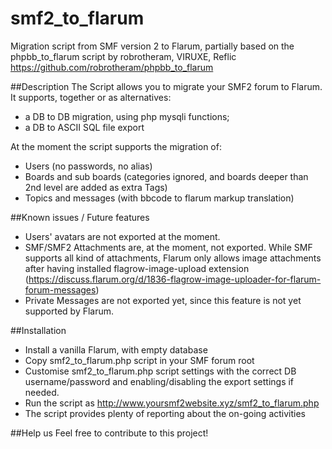 # smf2_to_flarum
Migration script from SMF version 2 to Flarum, partially based on the phpbb_to_flarum script by robrotheram, VIRUXE, Reflic https://github.com/robrotheram/phpbb_to_flarum

##Description
The Script allows you to migrate your SMF2 forum to Flarum.
It supports, together or as alternatives:
- a DB to DB migration, using php mysqli functions;
- a DB to ASCII SQL file export

At the moment the script supports the migration of:
- Users (no passwords, no alias)
- Boards and sub boards (categories ignored, and boards deeper than 2nd level are added as extra Tags)
- Topics and messages (with bbcode to flarum markup translation)

##Known issues / Future features
- Users' avatars are not exported at the moment.
- SMF/SMF2 Attachments are, at the moment, not exported. While SMF supports all kind of attachments, Flarum only allows image attachments after having installed flagrow-image-upload extension (https://discuss.flarum.org/d/1836-flagrow-image-uploader-for-flarum-forum-messages)
- Private Messages are not exported yet, since this feature is not yet supported by Flarum. 

##Installation
* Install a vanilla Flarum, with empty database
* Copy smf2_to_flarum.php script in your SMF forum root
* Customise smf2_to_flarum.php script settings with the correct DB username/password and enabling/disabling the export settings if needed.
* Run the script as http://www.yoursmf2website.xyz/smf2_to_flarum.php
* The script provides plenty of reporting about the on-going activities

##Help us
Feel free to contribute to this project!
